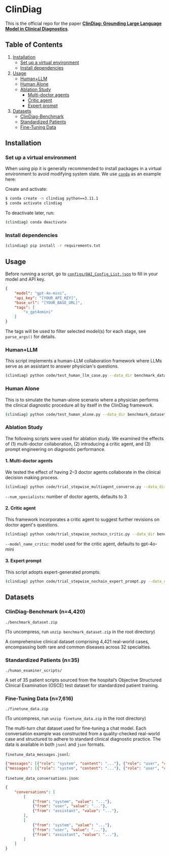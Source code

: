 # ClinDiag

This is the official repo for the paper [**ClinDiag: Grounding Large Language Model in Clinical Diagnostics**](https://github.com/geteff1/ClinDiag).


## Table of Contents

1. [Installation](#installation)
    * [Set up a virtual environment](#venv)
    * [Install dependencies](#dep)
2. [Usage](#usage)
    * [Human+LLM](#human-llm)
    * [Human Alone](#human)
    * [Ablation Study](#ablation)
        * [Multi-doctor agents](#multi-doctor)
        * [Critic agent](#critic)
        * [Expert prompt](#expert)
3. [Datasets](#datasets)
    * [ClinDiag-Benchmark](#benchmark)
    * [Standardized Patients](#patients)
    * [Fine-Tuning Data](#fine-tune)


## Installation <a name="installation"></a>

### Set up a virtual environment <a name="venv"></a>

When using pip it is generally recommended to install packages in a virtual environment to avoid modifying system state. We use [`conda`](https://www.anaconda.com/download/) as an example here:

Create and activate:
```bash
$ conda create -n clindiag python==3.11.1
$ conda activate clindiag
```

To deactivate later, run:
```bash
(clindiag) conda deactivate
```

### Install dependencies <a name="dep"></a>

```bash
(clindiag) pip install -r requirements.txt
```

## Usage <a name="usage"></a>

Before running a script, go to [`configs/OAI_Config_List.json`](https://github.com/geteff1/ClinDiag/blob/main/configs/OAI_Config_List.json) to fill in your model and API key. 
```json
{
    "model": "gpt-4o-mini",
    "api_key": "[YOUR_API_KEY]",
    "base_url": "[YOUR_BASE_URL]",
    "tags": [
        "x_gpt4omini"
    ]
}
```
The tags will be used to filter selected model(s) for each stage, see `parse_args()` for details.

### Human+LLM <a name="human-llm"></a>

This script implements a human-LLM collaboration framework where LLMs serve as an assistant to answer physician's questions.

```bash
(clindiag) python code/test_human_llm_case.py --data_dir benchmark_dataset
```

### Human Alone <a name="human"></a>

This is to simulate the human-alone scenario where a physician performs the clinical diagnostic procedure all by itself in the ClinDiag framework.

```bash
(clindiag) python code/test_human_alone.py --data_dir benchmark_dataset
```

### Ablation Study <a name="ablation"></a>

The following scripts were used for ablation study. We examined the effects of (1) multi-doctor collaboration, (2) introducing a critic agent, and (3) prompt engineering on diagnostic performance. 

#### 1. Multi-doctor agents <a name="multi-doctor"></a>

We tested the effect of having 2–3 doctor agents collaborate in the clinical decision making process. 

```bash
(clindiag) python code/trial_stepwise_multiagent_converse.py --data_dir benchmark_dataset --num_specialists 2
```

`--num_specialists`: number of doctor agents, defaults to 3

#### 2. Critic agent <a name="critic"></a>

This framework incorporates a critic agent to suggest further revisions on doctor agent's questions.

```bash
(clindiag) python code/trial_stepwise_nochain_critic.py --data_dir benchmark_dataset --model_name_critic x_gpt4omini
```

`--model_name_critic`: model used for the critic agent, defaults to gpt-4o-mini

#### 3. Expert prompt <a name="expert"></a>

This script adopts expert-generated prompts.

```bash
(clindiag) python code/trial_stepwise_nochain_expert_prompt.py --data_dir benchmark_dataset
```

## Datasets <a name="datasets"></a>

### ClinDiag-Benchmark (n=4,420) <a name="benchmark"></a>

`./benchmark_dataset.zip`

(To uncompress, run `unzip benchmark_dataset.zip` in the root directory)

A comprehensive clinical dataset comprising 4,421 real-world cases, encompassing both rare and common diseases across 32 specialties.

### Standardized Patients (n=35) <a name="patients"></a>

`./human_examiner_scripts/`

A set of 35 patient scripts sourced from the hospital’s Objective Structured Clinical Examination (OSCE) test dataset for standardized patient training.

### Fine-Tuning Data (n=7,616) <a name="fine-tune"></a>

`./finetune_data.zip`

(To uncompress, run `unzip finetune_data.zip` in the root directory)

The multi-turn chat dataset used for fine-tuning a chat model. Each conversation example was constructed from a quality-checked real-world case and structured to adhere to standard clinical diagnostic practice. The data is available in both `jsonl` and `json` formats. 

`finetune_data_messages.jsonl`:
```json
{"messages": [{"role": "system", "content": "..."}, {"role": "user", "content": "..."}, {"role": "assistant", "content": "..."}]}
{"messages": [{"role": "system", "content": "..."}, {"role": "user", "content": "..."}, {"role": "assistant", "content": "..."}]}
```

`finetune_data_conversations.json`:
```json
{
    "conversations": [
        [
            {"from": "system", "value": "..."},
            {"from": "user", "value": "..."},
            {"from": "assistant", "value": "..."},
        ],
        [
            {"from": "system", "value": "..."},
            {"from": "user", "value": "..."},
            {"from": "assistant", "value": "..."},
        ]
    ]
}
```